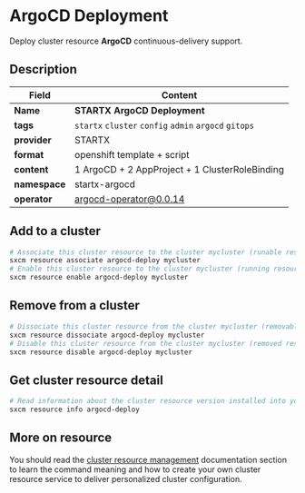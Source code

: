 # ArgoCD Deployment

Deploy cluster resource **ArgoCD** continuous-delivery support.

## Description

| Field         | Content                                               |
| ------------- | ----------------------------------------------------- |
| **Name**      | **STARTX ArgoCD Deployment**                          |
| **tags**      | `startx` `cluster` `config` `admin` `argocd` `gitops` |
| **provider**  | STARTX                                                |
| **format**    | openshift template + script                           |
| **content**   | 1 ArgoCD + 2 AppProject + 1 ClusterRoleBinding        |
| **namespace** | startx-argocd                                         |
| **operator**  | argocd-operator@0.0.14                                |

## Add to a cluster

```bash
# Associate this cluster resource to the cluster mycluster (runable resource)
sxcm resource associate argocd-deploy mycluster
# Enable this cluster resource to the cluster mycluster (running resource)
sxcm resource enable argocd-deploy mycluster
```

## Remove from a cluster

```bash
# Dissociate this cluster resource from the cluster mycluster (removable resource)
sxcm resource dissociate argocd-deploy mycluster
# Disable this cluster resource from the cluster mycluster (removed resource)
sxcm resource disable argocd-deploy mycluster
```

## Get cluster resource detail

```bash
# Read information about the cluster resource version installed into your host (local)
sxcm resource info argocd-deploy
```

## More on resource

You should read the [cluster resource management](../../4-cluster-resources) documentation section to learn the command
meaning and how to create your own cluster resource service to deliver personalized cluster configuration.
